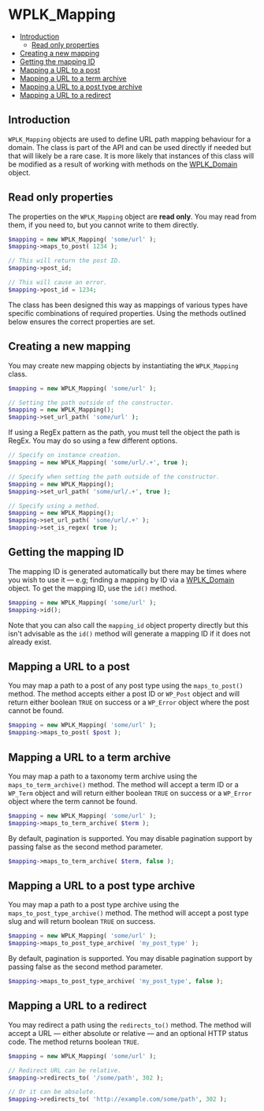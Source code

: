 # WPLK_Mapping

- [Introduction](#introduction)
    - [Read only properties](#read-only-properties)
- [Creating a new mapping](#creating-a-new-mapping)
- [Getting the mapping ID](#getting-the-mapping-id)
- [Mapping a URL to a post](#mapping-a-url-to-a-post)
- [Mapping a URL to a term archive](#mapping-a-url-to-a-term-archive)
- [Mapping a URL to a post type archive](#mapping-a-url-to-a-post-type-archive)
- [Mapping a URL to a redirect](#mapping-a-url-to-a-redirect)

## Introduction

`WPLK_Mapping` objects are used to define URL path mapping behaviour for a domain. The class is part of the API and can be used directly if needed but that will likely be a rare case. It is more likely that instances of this class will be modified as a result of working with methods on the [WPLK_Domain](wplk_domain.md) object. 

## Read only properties

The properties on the `WPLK_Mapping` object are **read only**. You may read from them, if you need to, but you cannot write to them directly. 

```php
$mapping = new WPLK_Mapping( 'some/url' );
$mapping->maps_to_post( 1234 );

// This will return the post ID.
$mapping->post_id;

// This will cause an error.
$mapping->post_id = 1234;
```

The class has been designed this way as mappings of various types have specific combinations of required properties. Using the methods outlined below ensures the correct properties are set.

## Creating a new mapping

You may create new mapping objects by instantiating the `WPLK_Mapping` class. 

```php
$mapping = new WPLK_Mapping( 'some/url' );

// Setting the path outside of the constructor.
$mapping = new WPLK_Mapping();
$mapping->set_url_path( 'some/url' );
```

If using a RegEx pattern as the path, you must tell the object the path is RegEx. You may do so using a few different options.

```php
// Specify on instance creation.
$mapping = new WPLK_Mapping( 'some/url/.+', true );

// Specify when setting the path outside of the constructor.
$mapping = new WPLK_Mapping();
$mapping->set_url_path( 'some/url/.+', true );

// Specify using a method.
$mapping = new WPLK_Mapping();
$mapping->set_url_path( 'some/url/.+' );
$mapping->set_is_regex( true );
```

## Getting the mapping ID

The mapping ID is generated automatically but there may be times where you wish to use it — e.g; finding a mapping by ID via a [WPLK_Domain](wplk_domain.md) object. To get the mapping ID, use the `id()` method.

```php
$mapping = new WPLK_Mapping( 'some/url' );
$mapping->id();
```

Note that you can also call the `mapping_id` object property directly but this isn't advisable as the `id()` method will generate a mapping ID if it does not already exist. 

## Mapping a URL to a post

You may map a path to a post of any post type using the `maps_to_post()` method. The method accepts either a post ID or `WP_Post`
object and will return either boolean `TRUE` on success or a `WP_Error` object where the post cannot be found.

```php
$mapping = new WPLK_Mapping( 'some/url' );
$mapping->maps_to_post( $post );
```

## Mapping a URL to a term archive

You may map a path to a taxonomy term archive using the `maps_to_term_archive()` method. The method will accept a term ID or a 
`WP_Term` object and will return either boolean `TRUE` on success or a `WP_Error` object where the term cannot be found.

```php
$mapping = new WPLK_Mapping( 'some/url' );
$mapping->maps_to_term_archive( $term );
```

By default, pagination is supported. You may disable pagination support by passing false as the second method parameter.

```php
$mapping->maps_to_term_archive( $term, false );
```

## Mapping a URL to a post type archive

You may map a path to a post type archive using the `maps_to_post_type_archive()` method. The method will accept a post type slug and will return boolean `TRUE` on success.

```php
$mapping = new WPLK_Mapping( 'some/url' );
$mapping->maps_to_post_type_archive( 'my_post_type' );
```

By default, pagination is supported. You may disable pagination support by passing false as the second method parameter.

```php
$mapping->maps_to_post_type_archive( 'my_post_type', false );
```

## Mapping a URL to a redirect

You may redirect a path using the `redirects_to()` method. The method will accept a URL — either absolute or relative — and an
optional HTTP status code. The method returns boolean `TRUE`.

```php
$mapping = new WPLK_Mapping( 'some/url' );

// Redirect URL can be relative.
$mapping->redirects_to( '/some/path', 302 );

// Or it can be absolute.
$mapping->redirects_to( 'http://example.com/some/path', 302 );
```
